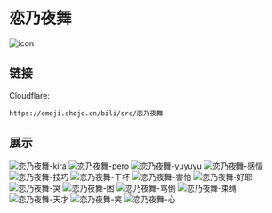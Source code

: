 # 恋乃夜舞
![icon](https://emoji.shojo.cn/bili/src/恋乃夜舞/icon.png)
## 链接
Cloudflare:
```
https://emoji.shojo.cn/bili/src/恋乃夜舞
```
## 展示
![恋乃夜舞-kira](https://emoji.shojo.cn/bili/src/恋乃夜舞/恋乃夜舞-kira.png)
![恋乃夜舞-pero](https://emoji.shojo.cn/bili/src/恋乃夜舞/恋乃夜舞-pero.png)
![恋乃夜舞-yuyuyu](https://emoji.shojo.cn/bili/src/恋乃夜舞/恋乃夜舞-yuyuyu.png)
![恋乃夜舞-感情](https://emoji.shojo.cn/bili/src/恋乃夜舞/恋乃夜舞-感情.png)
![恋乃夜舞-技巧](https://emoji.shojo.cn/bili/src/恋乃夜舞/恋乃夜舞-技巧.png)
![恋乃夜舞-干杯](https://emoji.shojo.cn/bili/src/恋乃夜舞/恋乃夜舞-干杯.png)
![恋乃夜舞-害怕](https://emoji.shojo.cn/bili/src/恋乃夜舞/恋乃夜舞-害怕.png)
![恋乃夜舞-好耶](https://emoji.shojo.cn/bili/src/恋乃夜舞/恋乃夜舞-好耶.png)
![恋乃夜舞-哭](https://emoji.shojo.cn/bili/src/恋乃夜舞/恋乃夜舞-哭.png)
![恋乃夜舞-困](https://emoji.shojo.cn/bili/src/恋乃夜舞/恋乃夜舞-困.png)
![恋乃夜舞-骂倒](https://emoji.shojo.cn/bili/src/恋乃夜舞/恋乃夜舞-骂倒.png)
![恋乃夜舞-束缚](https://emoji.shojo.cn/bili/src/恋乃夜舞/恋乃夜舞-束缚.png)
![恋乃夜舞-天才](https://emoji.shojo.cn/bili/src/恋乃夜舞/恋乃夜舞-天才.png)
![恋乃夜舞-笑](https://emoji.shojo.cn/bili/src/恋乃夜舞/恋乃夜舞-笑.png)
![恋乃夜舞-心](https://emoji.shojo.cn/bili/src/恋乃夜舞/恋乃夜舞-心.png)
